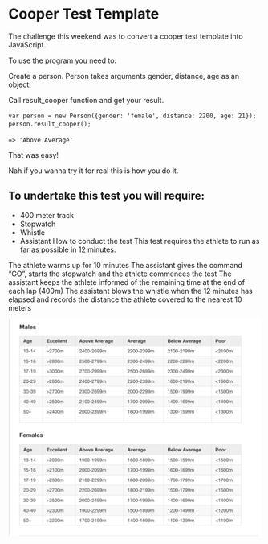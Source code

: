 # Cooper Test Template

The challenge this weekend was to convert a cooper test template into JavaScript.

To use the program you need to:

Create a person.
Person takes arguments gender, distance, age as an object.

Call result_cooper function and get your result.

```
var person = new Person({gender: 'female', distance: 2200, age: 21});
person.result_cooper();

=> 'Above Average'
```
That was easy!

Nah if you wanna try it for real this is how you do it.

## To undertake this test you will require:

* 400 meter track
* Stopwatch
* Whistle
* Assistant
How to conduct the test
This test requires the athlete to run as far as possible in 12 minutes.

The athlete warms up for 10 minutes
The assistant gives the command “GO”, starts the stopwatch and the athlete commences the test
The assistant keeps the athlete informed of the remaining time at the end of each lap (400m)
The assistant blows the whistle when the 12 minutes has elapsed and records the distance the athlete covered to the nearest 10 meters

![Screenshot](images/cooper_test_template.png)

